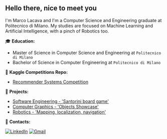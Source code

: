 ## Hello there, nice to meet you


I'm Marco Lacava and I'm a Computer Science and Engineering graduate at Politecnico di Milano.
My studies are focused on Machine Learning and Artificial Intelligence, with a pinch of Robotics too.

:mortar_board: **Education:**
 - Master of Science in Computer Science and Engineering at `Politecnico di Milano`
 - Bachelor of Science in Computer Engineering at `Politecnico di Milano`

:dart: **Kaggle Competitions Repo:**
 - [Recommender Systems Competition](https://github.com/LacavaMarco/RecSys2021_Govigli_Lacava)


:pushpin: **Projects:**
 - [Software Engineering - 'Santorini board game'](https://github.com/LorenzoMainetti/ing-sw-2020-Mainetti-Iorio-Lacava)
 - [Computer Graphics - 'Objects Showcase'](https://github.com/YGLAM/Computer-Graphics-Project-Showcase)
 - [Robotics - 'Mapping, localization, navigation'](https://github.com/LacavaMarco/Robotics-project-2022)


:loudspeaker: **Contacts:**

[![LinkedIn](https://img.shields.io/badge/linkedin-%230077B5.svg?style=for-the-badge&logo=linkedin&logoColor=white)](https://www.linkedin.com/in/marco-lacava-5b3765237/) [![Gmail](https://img.shields.io/badge/Gmail-D14836?style=for-the-badge&logo=gmail&logoColor=white)](mailto:marcolacava23@gmail.com) 

